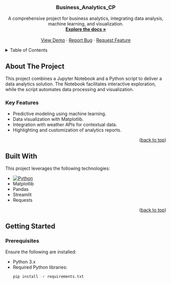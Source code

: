 <!-- Improved compatibility of back to top link -->
<a id="readme-top"></a>

<!-- PROJECT LOGO -->
<br />
<div align="center">
  <h3 align="center">Business_Analytics_CP</h3>
  <p align="center">
    A comprehensive project for business analytics, integrating data analysis, machine learning, and visualization.
    <br />
    <a href="https://github.com/github_username/Business_Analytics_CP"><strong>Explore the docs »</strong></a>
    <br />
    <br />
    <a href="https://github.com/github_username/Business_Analytics_CP">View Demo</a>
    ·
    <a href="https://github.com/github_username/Business_Analytics_CP/issues/new?labels=bug&template=bug-report---.md">Report Bug</a>
    ·
    <a href="https://github.com/github_username/Business_Analytics_CP/issues/new?labels=enhancement&template=feature-request---.md">Request Feature</a>
  </p>
</div>

<!-- TABLE OF CONTENTS -->
<details>
  <summary>Table of Contents</summary>
  <ol>
    <li><a href="#about-the-project">About The Project</a></li>
    <li><a href="#built-with">Built With</a></li>
    <li><a href="#getting-started">Getting Started</a></li>
    <li><a href="#usage">Usage</a></li>
    <li><a href="#roadmap">Roadmap</a></li>
    <li><a href="#contributing">Contributing</a></li>
    <li><a href="#license">License</a></li>
    <li><a href="#contact">Contact</a></li>
  </ol>
</details>

<!-- ABOUT THE PROJECT -->
## About The Project

This project combines a Jupyter Notebook and a Python script to deliver a data analytics solution. The Notebook facilitates interactive exploration, while the script automates data processing and visualization.

### Key Features
- Predictive modeling using machine learning.
- Data visualization with Matplotlib.
- Integration with weather APIs for contextual data.
- Highlighting and customization of analytics reports.

<p align="right">(<a href="#readme-top">back to top</a>)</p>

<!-- BUILT WITH -->
## Built With

This project leverages the following technologies:
- [![Python](https://img.shields.io/badge/python-3.x-blue)](https://www.python.org/)
- Matplotlib
- Pandas
- Streamlit
- Requests

<p align="right">(<a href="#readme-top">back to top</a>)</p>

<!-- GETTING STARTED -->
## Getting Started

### Prerequisites
Ensure the following are installed:
- Python 3.x
- Required Python libraries:
  ```bash
  pip install -r requirements.txt
